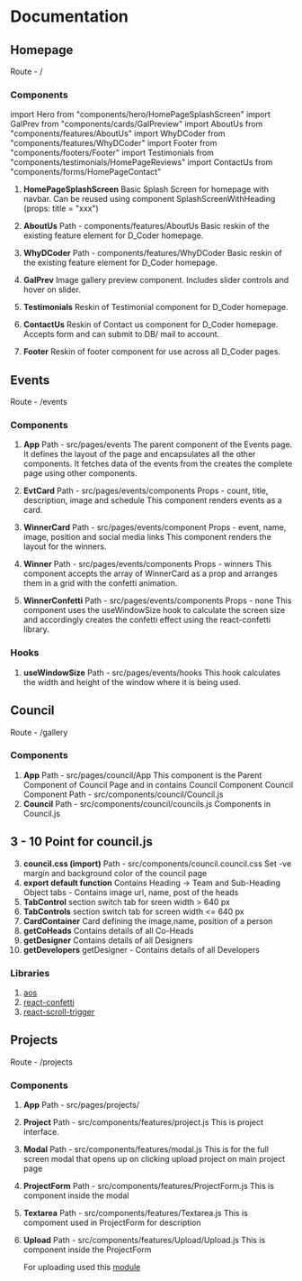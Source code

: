# Documentation

## Homepage

Route - /

### Components

import Hero from "components/hero/HomePageSplashScreen"
import GalPrev from "components/cards/GalPreview"
import AboutUs from "components/features/AboutUs"
import WhyDCoder from "components/features/WhyDCoder"
import Footer from "components/footers/Footer"
import Testimonials from "components/testimonials/HomePageReviews"
import ContactUs from "components/forms/HomePageContact"

1. **HomePageSplashScreen**
   Basic Splash Screen for homepage with navbar. Can be reused using component SplashScreenWithHeading (props: title = "xxx")

2. **AboutUs**
   Path - components/features/AboutUs
   Basic reskin of the existing feature element for D_Coder homepage.

3. **WhyDCoder**
   Path - components/features/WhyDCoder
   Basic reskin of the existing feature element for D_Coder homepage.

4. **GalPrev**
   Image gallery preview component. Includes slider controls and hover on slider.

5. **Testimonials**
   Reskin of Testimonial component for D_Coder homepage.

6. **ContactUs**
   Reskin of Contact us component for D_Coder homepage. Accepts form and can submit to DB/ mail to account.
7. **Footer**
   Reskin of footer component for use across all D_Coder pages.

## Events

Route - /events

### Components

1. **App**
   Path - src/pages/events
   The parent component of the Events page.
   It defines the layout of the page and encapsulates all the other components.
   It fetches data of the events from the creates the complete page using other components.

2. **EvtCard**
   Path - src/pages/events/components
   Props - count, title, description, image and schedule
   This component renders events as a card.

3. **WinnerCard**
   Path - src/pages/events/component
   Props - event, name, image, position and social media links
   This component renders the layout for the winners.

4. **Winner**
   Path - src/pages/events/components
   Props - winners
   This component accepts the array of WinnerCard as a prop
   and arranges them in a grid with the confetti animation.

5. **WinnerConfetti**
   Path - src/pages/events/components
   Props - none
   This component uses the useWindowSize hook to calculate
   the screen size and accordingly creates the confetti effect
   using the react-confetti library.

### Hooks

1. **useWindowSize**
   Path - src/pages/events/hooks
   This hook calculates the width and height of the window where it is being used.

## Council

Route - /gallery

### Components

1. **App**
   Path - src/pages/council/App
   This component is the Parent Component of Council Page
   and in contains Council Component
   Council Component Path - src/components/council/Council.js
2. **Council**
   Path - src/components/council/councils.js
   Components in Council.js

## 3 - 10 Point for council.js

3. **council.css (import)**
   Path - src/components/council.council.css
   Set -ve margin and background color of the council page
4. **export default function**
   Contains Heading -> Team
   and Sub-Heading
   Object tabs - Contains image url, name, post of the heads
5. **TabControl**
   section switch tab for sreen width > 640 px
6. **TabControls**
   section switch tab for screen width <= 640 px
7. **CardContainer**
   Card defining the image,name, position of a person
8. **getCoHeads**
   Contains details of all Co-Heads
9. **getDesigner**
   Contains details of all Designers
10. **getDevelopers**
    getDesigner -
    Contains details of all Developers

### Libraries

1. [aos](https://www.npmjs.com/package/aos)
2. [react-confetti](https://www.npmjs.com/package/react-confetti)
3. [react-scroll-trigger](https://www.npmjs.com/package/react-scroll-trigger)

## Projects

Route - /projects

### Components
1. **App**
   Path - src/pages/projects/
2. **Project**
   Path - src/components/features/project.js
   This is project interface.
3. **Modal**
   Path - src/components/features/modal.js
   This is for the full screen modal that opens up on clicking upload project on main project page
4. **ProjectForm**
   Path - src/components/features/ProjectForm.js
   This is component inside the modal
5. **Textarea**
   Path - src/components/features/Textarea.js
   This is compoment used in ProjectForm for description
6. **Upload**
   Path - src/components/features/Upload/Upload.js
   This is component inside the ProjectForm

   For uploading used this [module](https://www.npmjs.com/package/react-images-uploading)

